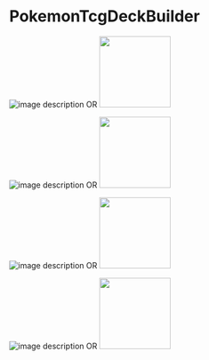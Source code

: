 # PokemonTcgDeckBuilder

![image description](relative/path/in/repository/to/image.svg)
OR
<img src="relative/path/in/repository/to/image.svg" width="128"/>

![image description](relative/path/in/repository/to/image.svg)
OR
<img src="relative/path/in/repository/to/image.svg" width="128"/>

![image description](relative/path/in/repository/to/image.svg)
OR
<img src="relative/path/in/repository/to/image.svg" width="128"/>

![image description](relative/path/in/repository/to/image.svg)
OR
<img src="relative/path/in/repository/to/image.svg" width="128"/>
